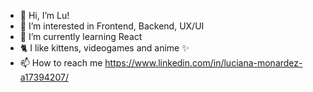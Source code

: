 - 👋 Hi, I’m Lu!
- 👀 I’m interested in Frontend, Backend, UX/UI
- 🌱 I’m currently learning React
- 🐈 I like kittens, videogames and anime ✨
- 📫 How to reach me https://www.linkedin.com/in/luciana-monardez-a17394207/

<!---
LucianaMonardez/LucianaMonardez is a ✨ special ✨ repository because its `README.md` (this file) appears on your GitHub profile.
You can click the Preview link to take a look at your changes.
--->
